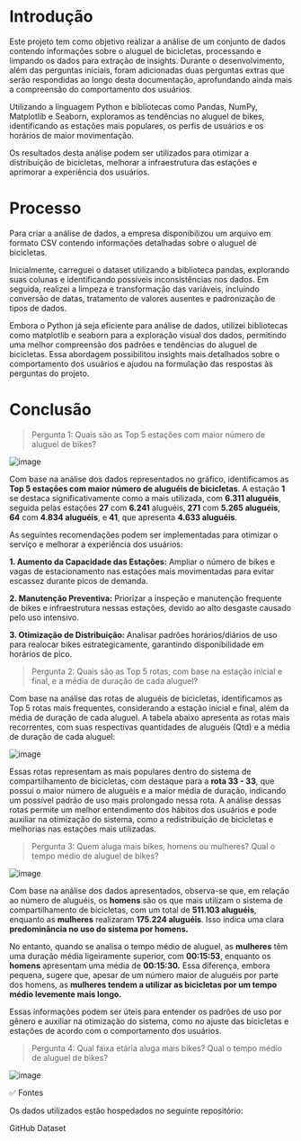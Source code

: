 # Introdução
Este projeto tem como objetivo realizar a análise de um conjunto de dados contendo informações sobre o aluguel de bicicletas, processando e limpando os dados para extração de insights. Durante o desenvolvimento, além das perguntas iniciais, foram adicionadas duas perguntas extras que serão respondidas ao longo desta documentação, aprofundando ainda mais a compreensão do comportamento dos usuários.

Utilizando a linguagem Python e bibliotecas como Pandas, NumPy, Matplotlib e Seaborn, exploramos as tendências no aluguel de bikes, identificando as estações mais populares, os perfis de usuários e os horários de maior movimentação.

Os resultados desta análise podem ser utilizados para otimizar a distribuição de bicicletas, melhorar a infraestrutura das estações e aprimorar a experiência dos usuários.

# Processo
Para criar a análise de dados, a empresa disponibilizou um arquivo em formato CSV contendo informações detalhadas sobre o aluguel de bicicletas.

Inicialmente, carreguei o dataset utilizando a biblioteca pandas, explorando suas colunas e identificando possíveis inconsistências nos dados. Em seguida, realizei a limpeza e transformação das variáveis, incluindo conversão de datas, tratamento de valores ausentes e padronização de tipos de dados.

Embora o Python já seja eficiente para análise de dados, utilizei bibliotecas como matplotlib e seaborn para a exploração visual dos dados, permitindo uma melhor compreensão dos padrões e tendências do aluguel de bicicletas. Essa abordagem possibilitou insights mais detalhados sobre o comportamento dos usuários e ajudou na formulação das respostas às perguntas do projeto.

# Conclusão

> Pergunta 1: Quais são as Top 5 estações com maior número de aluguel de bikes?

![image](https://github.com/user-attachments/assets/dcf2916a-b7bf-44e9-b8a9-db77d2541ee6)

Com base na análise dos dados representados no gráfico, identificamos as **Top 5 estações com maior número de aluguéis de bicicletas**. A estação **1** se destaca significativamente como a mais utilizada, com **6.311 aluguéis**, seguida pelas estações **27** com **6.241** aluguéis, **271** com **5.265 aluguéis**, **64** com **4.834 aluguéis**, e **41**, que apresenta **4.633 aluguéis**.

As seguintes recomendações podem ser implementadas para otimizar o serviço e melhorar a experiência dos usuários:

**1. Aumento da Capacidade das Estações:**
Ampliar o número de bikes e vagas de estacionamento nas estações mais movimentadas para evitar escassez durante picos de demanda.

**2. Manutenção Preventiva:**
Priorizar a inspeção e manutenção frequente de bikes e infraestrutura nessas estações, devido ao alto desgaste causado pelo uso intensivo.

**3. Otimização de Distribuição:**
Analisar padrões horários/diários de uso para realocar bikes estrategicamente, garantindo disponibilidade em horários de pico.

> Pergunta 2: Quais são as Top 5 rotas, com base na estação inicial e final, e a média de duração de cada aluguel?

Com base na análise das rotas de aluguéis de bicicletas, identificamos as Top 5 rotas mais frequentes, considerando a estação inicial e final, além da média de duração de cada aluguel. A tabela abaixo apresenta as rotas mais recorrentes, com suas respectivas quantidades de aluguéis (Qtd) e a média de duração de cada aluguel:

![image](https://github.com/user-attachments/assets/c5162ffb-2acb-42ad-b368-50d34437c8de)

Essas rotas representam as mais populares dentro do sistema de compartilhamento de bicicletas, com destaque para a **rota 33 - 33**, que possui o maior número de aluguéis e a maior média de duração, indicando um possível padrão de uso mais prolongado nessa rota. A análise dessas rotas permite um melhor entendimento dos hábitos dos usuários e pode auxiliar na otimização do sistema, como a redistribuição de bicicletas e melhorias nas estações mais utilizadas.

> Pergunta 3: Quem aluga mais bikes, homens ou mulheres? Qual o tempo médio de aluguel de bikes?

![image](https://github.com/user-attachments/assets/ac838f75-98be-4dfb-ba51-fc7d833728f8)

Com base na análise dos dados apresentados, observa-se que, em relação ao número de aluguéis, os **homens** são os que mais utilizam o sistema de compartilhamento de bicicletas, com um total de **511.103 aluguéis**, enquanto as **mulheres** realizaram **175.224 aluguéis**. Isso indica uma clara **predominância no uso do sistema por homens.**

No entanto, quando se analisa o tempo médio de aluguel, as **mulheres** têm uma duração média ligeiramente superior, com **00:15:53**, enquanto os **homens** apresentam uma média de **00:15:30.** Essa diferença, embora pequena, sugere que, apesar de um número maior de aluguéis por parte dos homens, as **mulheres tendem a utilizar as bicicletas por um tempo médio levemente mais longo.**

Essas informações podem ser úteis para entender os padrões de uso por gênero e auxiliar na otimização do sistema, como no ajuste das bicicletas e estações de acordo com o comportamento dos usuários.

> Pergunta 4: Qual faixa etária aluga mais bikes? Qual o tempo médio de aluguel de bikes?

![image](https://github.com/user-attachments/assets/43cd5467-ee7c-464c-9de3-ee68c17582a1)




✅ Fontes

Os dados utilizados estão hospedados no seguinte repositório:

GitHub Dataset
